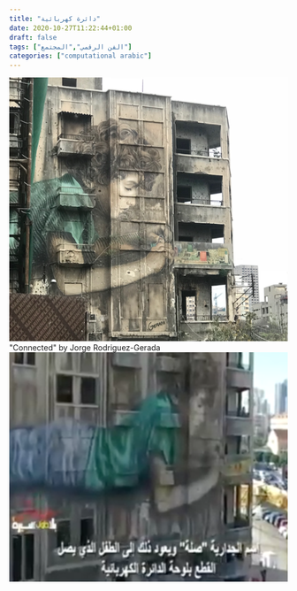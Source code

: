 ```yaml
---
title: "دائرة كهربائية"
date: 2020-10-27T11:22:44+01:00
draft: false
tags: ["الفن الرقمي","المجتمع"]
categories: ["computational arabic"]
---
```

![Mural by Jorge Gerada](../../img/beirut_mural.png)
"Connected" by Jorge Rodriguez-Gerada
![Reportage on "Bala Toul Sire" Future TV](../../img/JorgeGerada.png)



